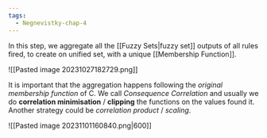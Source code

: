 ```yaml
---
tags:
  - Negnevistky-chap-4
---
```

In this step, we aggregate all the [[Fuzzy Sets|fuzzy set]] outputs of all rules fired, to create on unified set, with a unique [[Membership Function]].

![[Pasted image 20231027182729.png]]

It is important that the aggregation happens following the *original membership function* of C. We call *Consequence Correlation* and usually we do **correlation minimisation** / **clipping** the functions on the values found it. Another strategy could be *correlation product* / *scaling*.

![[Pasted image 20231101160840.png|600]]